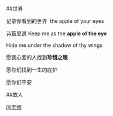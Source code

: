 
##世界

记录你看到的世界  the apple of your eyes 

诗篇里说 Keep me as the **apple of the eye**

Hide me under the shadow of thy wings

愿我心爱的人找到**珍惜之眼** 

愿你们找到一生的庇护

愿你们平安


##故人

[闫老师](http://urbem.org/)
